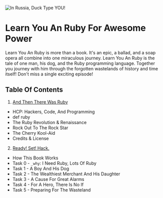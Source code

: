 ![In Russia, Duck Type YOU!](http://dl.dropbox.com/u/9330920/Documents/Writings/Tech/lyarfap/soviet-duck.png)

Learn You An Ruby For Awesome Power
===================================

Learn You An Ruby is more than a book. It's an epic, a ballad, and a soap opera 
all combine into one miraculous journey. Learn You An Ruby is the tale of one 
man, his dog, and the Ruby programming language. Together you journey with him 
through the forgotten wastelands of history and time itself! Don't miss a single
exciting episode!


## Table Of Contents

1. [And Then There Was Ruby](chapter-one.md)

  * HCP: Hackers, Code, And Programming
  * def ruby
  * The Ruby Revolution & Renaissance
  * Rock Out To The Rock Star
  * The Cherry Kool-Aid
  * Credits & License

2. [Ready! Set! Hack.](chapter-two.md)

  * How This Book Works
  * Task 0 - `_why`: I Need Ruby, Lots Of Ruby
  * Task 1 - A Boy And His Dog
  * Task 2 - The Wealthiest Merchant And His Daughter
  * Task 3 - A Cause For Great Alarms
  * Task 4 - For A Hero, There Is No If
  * Task 5 - Preparing For The Wasteland
